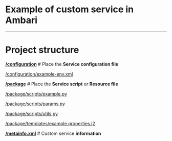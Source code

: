 # Example of custom service in Ambari

---

# Project structure

[**/configuration**](./configuration) # Place the **Service configuration file**

[/configuration/example-env.xml](./configuration/example-env.xml)

[**/package**](./package) # Place the **Service script** or **Resource file**

[/package/scripts/example.py](./package/scripts/example.py)

[/package/scripts/params.py](./package/scripts/params.py)

[/package/scripts/utils.py](./package/scripts/utils.py)

[/package/templates/example.properties.j2](./package/templates/example.properties.j2)

[**/metainfo.xml**](./metainfo.xml) # Custom service **information** 
